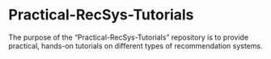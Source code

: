 # Practical-RecSys-Tutorials
The purpose of the “Practical-RecSys-Tutorials” repository is to provide practical, hands-on tutorials on different types of recommendation systems.
